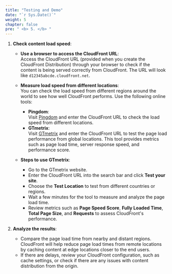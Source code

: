 ```yaml
---
title: "Testing and Demo"
date: "`r Sys.Date()`"
weight: 5
chapter: false
pre: " <b> 5. </b> "
---
```




1. **Check content load speed**:
   - **Use a browser to access the CloudFront URL**:  
     Access the CloudFront URL (provided when you create the CloudFront Distribution) through your browser to check if the content is being served correctly from CloudFront. The URL will look like `d12345abcde.cloudfront.net`.

   - **Measure load speed from different locations**:  
     You can check the load speed from different regions around the world to see how well CloudFront performs. Use the following online tools:
     - **Pingdom**:  
       Visit [Pingdom](https://www.pingdom.com/) and enter the CloudFront URL to check the load speed from different locations.
     - **GTmetrix**:  
       Visit [GTmetrix](https://www.gtmetrix.com/) and enter the CloudFront URL to test the page load performance from global locations. This tool provides metrics such as page load time, server response speed, and performance score.

   - **Steps to use GTmetrix**:
     - Go to the GTmetrix website.
     - Enter the CloudFront URL into the search bar and click **Test your site**.
     - Choose the **Test Location** to test from different countries or regions.
     - Wait a few minutes for the tool to measure and analyze the page load time.
     - Review metrics such as **Page Speed Score**, **Fully Loaded Time**, **Total Page Size**, and **Requests** to assess CloudFront's performance.

2. **Analyze the results**:
   - Compare the page load time from nearby and distant regions. CloudFront will help reduce page load times from remote locations by caching content at edge locations closer to the end users.
   - If there are delays, review your CloudFront configuration, such as cache settings, or check if there are any issues with content distribution from the origin.
